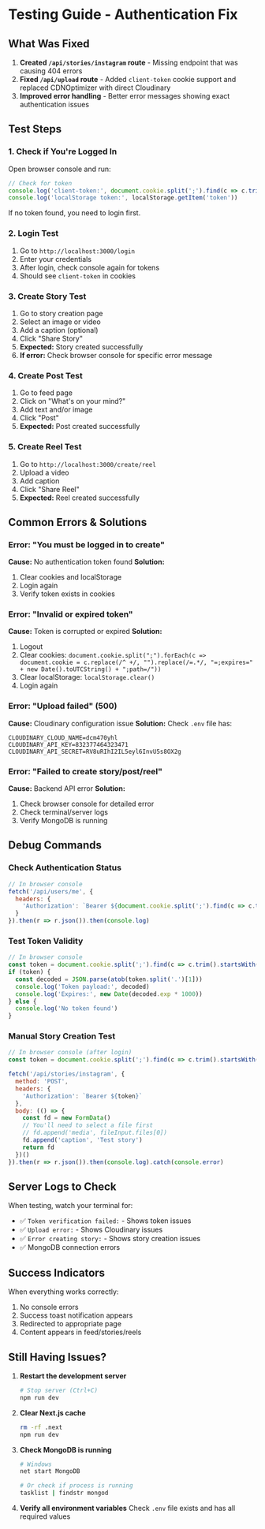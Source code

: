 # Testing Guide - Authentication Fix

## What Was Fixed

1. **Created `/api/stories/instagram` route** - Missing endpoint that was causing 404 errors
2. **Fixed `/api/upload` route** - Added `client-token` cookie support and replaced CDNOptimizer with direct Cloudinary
3. **Improved error handling** - Better error messages showing exact authentication issues

## Test Steps

### 1. Check if You're Logged In

Open browser console and run:
```javascript
// Check for token
console.log('client-token:', document.cookie.split(';').find(c => c.trim().startsWith('client-token=')))
console.log('localStorage token:', localStorage.getItem('token'))
```

If no token found, you need to login first.

### 2. Login Test

1. Go to `http://localhost:3000/login`
2. Enter your credentials
3. After login, check console again for tokens
4. Should see `client-token` in cookies

### 3. Create Story Test

1. Go to story creation page
2. Select an image or video
3. Add a caption (optional)
4. Click "Share Story"
5. **Expected:** Story created successfully
6. **If error:** Check browser console for specific error message

### 4. Create Post Test

1. Go to feed page
2. Click on "What's on your mind?"
3. Add text and/or image
4. Click "Post"
5. **Expected:** Post created successfully

### 5. Create Reel Test

1. Go to `http://localhost:3000/create/reel`
2. Upload a video
3. Add caption
4. Click "Share Reel"
5. **Expected:** Reel created successfully

## Common Errors & Solutions

### Error: "You must be logged in to create"
**Cause:** No authentication token found
**Solution:** 
1. Clear cookies and localStorage
2. Login again
3. Verify token exists in cookies

### Error: "Invalid or expired token"
**Cause:** Token is corrupted or expired
**Solution:**
1. Logout
2. Clear cookies: `document.cookie.split(";").forEach(c => document.cookie = c.replace(/^ +/, "").replace(/=.*/, "=;expires=" + new Date().toUTCString() + ";path=/"))`
3. Clear localStorage: `localStorage.clear()`
4. Login again

### Error: "Upload failed" (500)
**Cause:** Cloudinary configuration issue
**Solution:**
Check `.env` file has:
```
CLOUDINARY_CLOUD_NAME=dcm470yhl
CLOUDINARY_API_KEY=832377464323471
CLOUDINARY_API_SECRET=RV8uRIhI2IL5eyl6InvU5s8OX2g
```

### Error: "Failed to create story/post/reel"
**Cause:** Backend API error
**Solution:**
1. Check browser console for detailed error
2. Check terminal/server logs
3. Verify MongoDB is running

## Debug Commands

### Check Authentication Status
```javascript
// In browser console
fetch('/api/users/me', {
  headers: {
    'Authorization': `Bearer ${document.cookie.split(';').find(c => c.trim().startsWith('client-token='))?.split('=')[1]}`
  }
}).then(r => r.json()).then(console.log)
```

### Test Token Validity
```javascript
// In browser console
const token = document.cookie.split(';').find(c => c.trim().startsWith('client-token='))?.split('=')[1]
if (token) {
  const decoded = JSON.parse(atob(token.split('.')[1]))
  console.log('Token payload:', decoded)
  console.log('Expires:', new Date(decoded.exp * 1000))
} else {
  console.log('No token found')
}
```

### Manual Story Creation Test
```javascript
// In browser console (after login)
const token = document.cookie.split(';').find(c => c.trim().startsWith('client-token='))?.split('=')[1]

fetch('/api/stories/instagram', {
  method: 'POST',
  headers: {
    'Authorization': `Bearer ${token}`
  },
  body: (() => {
    const fd = new FormData()
    // You'll need to select a file first
    // fd.append('media', fileInput.files[0])
    fd.append('caption', 'Test story')
    return fd
  })()
}).then(r => r.json()).then(console.log).catch(console.error)
```

## Server Logs to Check

When testing, watch your terminal for:
- ✅ `Token verification failed:` - Shows token issues
- ✅ `Upload error:` - Shows Cloudinary issues
- ✅ `Error creating story:` - Shows story creation issues
- ✅ MongoDB connection errors

## Success Indicators

When everything works correctly:
1. No console errors
2. Success toast notification appears
3. Redirected to appropriate page
4. Content appears in feed/stories/reels

## Still Having Issues?

1. **Restart the development server**
   ```bash
   # Stop server (Ctrl+C)
   npm run dev
   ```

2. **Clear Next.js cache**
   ```bash
   rm -rf .next
   npm run dev
   ```

3. **Check MongoDB is running**
   ```bash
   # Windows
   net start MongoDB
   
   # Or check if process is running
   tasklist | findstr mongod
   ```

4. **Verify all environment variables**
   Check `.env` file exists and has all required values
